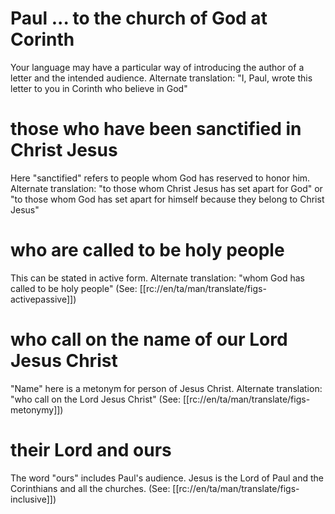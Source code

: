 # Paul ... to the church of God at Corinth

Your language may have a particular way of introducing the author of a letter and the intended audience. Alternate translation: "I, Paul, wrote this letter to you in Corinth who believe in God"

# those who have been sanctified in Christ Jesus

Here "sanctified" refers to people whom God has reserved to honor him. Alternate translation: "to those whom Christ Jesus has set apart for God" or "to those whom God has set apart for himself because they belong to Christ Jesus"

# who are called to be holy people

This can be stated in active form. Alternate translation: "whom God has called to be holy people" (See: [[rc://en/ta/man/translate/figs-activepassive]])

# who call on the name of our Lord Jesus Christ

"Name" here is a metonym for person of Jesus Christ. Alternate translation: "who call on the Lord Jesus Christ" (See: [[rc://en/ta/man/translate/figs-metonymy]])

# their Lord and ours

The word "ours" includes Paul's audience. Jesus is the Lord of Paul and the Corinthians and all the churches. (See: [[rc://en/ta/man/translate/figs-inclusive]])

